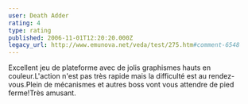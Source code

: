 ```yaml
---
user: Death Adder
rating: 4
type: rating
published: 2006-11-01T12:20:20.000Z
legacy_url: http://www.emunova.net/veda/test/275.htm#comment-6548
---
```

Excellent jeu de plateforme avec de jolis graphismes hauts en couleur.L'action n'est pas très rapide mais la difficulté est au rendez-vous.Plein de mécanismes et autres boss vont vous attendre de pied ferme!Très amusant.